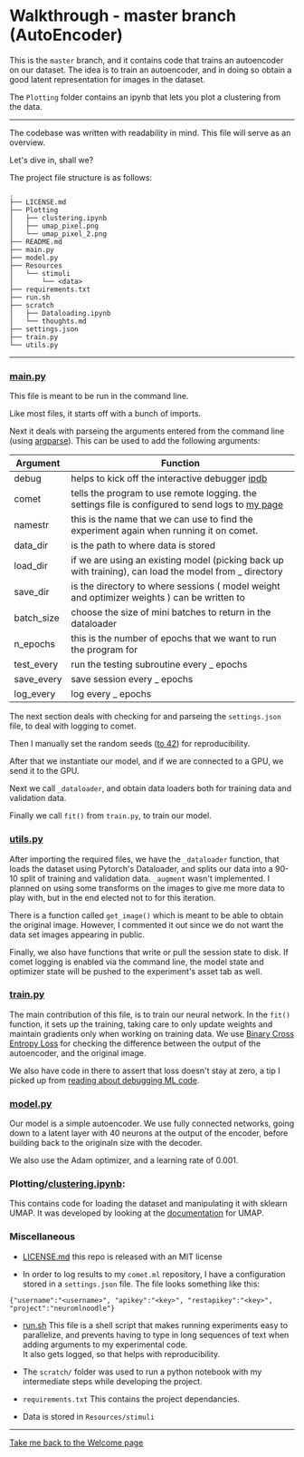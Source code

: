 Walkthrough - master branch (AutoEncoder)
==

This is the `master` branch, and it contains code that trains an autoencoder on our dataset. 
The idea is to train an autoencoder, and in doing so obtain a good latent representation for images in the dataset. 

The `Plotting` folder contains an ipynb that lets you plot a clustering from the data.

---

The codebase was written with readability in mind. This file will serve as an overview. 

Let's dive in, shall we? 

The project file structure is as follows:
```
.
├── LICENSE.md
├── Plotting
│   ├── clustering.ipynb
│   ├── umap_pixel.png
│   └── umap_pixel_2.png
├── README.md
├── main.py
├── model.py
├── Resources
│   └── stimuli
│       └── <data>
├── requirements.txt
├── run.sh
├── scratch
│   ├── Dataloading.ipynb
│   └── thoughts.md
├── settings.json
├── train.py
└── utils.py
```



---


### [main.py](https://github.com/joshholla/neuro_noodle/blob/master/main.py)
This file is meant to be run in the command line. 

Like most files, it starts off with a bunch of imports.

Next it deals with parseing the arguments entered from the command line (using [argparse](https://docs.python.org/3/library/argparse.html)). This can be used to add the following arguments:

| Argument | Function         | 
| -------- | ---------------- | 
| debug    | helps to kick off the interactive debugger [ipdb](https://pypi.org/project/ipdb/) 
| comet   | tells the program to use remote logging. the settings file is configured to send logs to [my page](https://www.comet.ml/joshholla/neuromlnoodle/view/) |
| namestr   | this is the name that we can use to find the experiment again when running it on comet.   |
| data_dir | is the path to where data is stored |
| load_dir | if we are using an existing model (picking back up with training), can load the model from _ directory |
| save_dir | is the directory to where sessions ( model weight and optimizer weights ) can be written to|
| batch_size | choose the size of mini batches to return in the dataloader |
| n_epochs | this is the number of epochs that we want to run the program for |
| test_every | run the testing subroutine every _ epochs |
| save_every | save session every _ epochs |
| log_every | log every _ epochs |

The next section deals with checking for and parseing the `settings.json` file, to deal with logging to comet.

Then I manually set the random seeds ([to 42](https://en.wikipedia.org/wiki/42_(number)#The_Hitchhiker's_Guide_to_the_Galaxy)) for reproducibility.  

After that we instantiate our model, and if we are connected to a GPU, we send it to the GPU.  

Next we call `_dataloader`, and obtain data loaders both for training data and validation data.

Finally we call `fit()` from `train.py`, to train our model.

### [utils.py](https://github.com/joshholla/neuro_noodle/blob/master/utils.py)
After importing the required files, we have the `_dataloader` function, that loads the dataset using Pytorch's Dataloader, and splits our data into a 90-10 split of training and validation data. `_augment` wasn't implemented. I planned on using some transforms on the images to give me more data to play with, but in the end elected not to for this iteration.

There is a function called `get_image()` which is meant to be able to obtain the original image. However, I commented it out since we do not want the data set images appearing in public.

Finally, we also have functions that write or pull the session state to disk. If comet logging is enabled via the command line, the model state and optimizer state will be pushed to the experiment's asset tab as well. 

### [train.py](https://github.com/joshholla/neuro_noodle/blob/master/train.py)
The main contribution of this file, is to train our neural network. 
In the `fit()` function, it sets up the training, taking care to only update weights and maintain gradients only when working on training data. We use [Binary Cross Entropy Loss](https://pytorch.org/docs/stable/nn.html#bceloss) for checking the difference between the output of the autoencoder, and the original image. 

We also have code in there to assert that loss doesn't stay at zero, a tip I picked up from [reading about debugging ML code](https://medium.com/@keeper6928/how-to-unit-test-machine-learning-code-57cf6fd81765).

### [model.py](https://github.com/joshholla/neuro_noodle/blob/master/model.py)
Our model is a simple autoencoder. We use fully connected networks, going down to a latent layer with 40 neurons at the output of the encoder, before building back to the originaln size with the decoder.

We also use the Adam optimizer, and a learning rate of 0.001.

### Plotting/[clustering.ipynb](https://github.com/joshholla/neuro_noodle/blob/master/Plotting/clustering.ipynb):
This contains code for loading the dataset and manipulating it with sklearn UMAP. It was developed by looking at the [documentation](https://umap-learn.readthedocs.io/en/latest/basic_usage.html) for UMAP.


### Miscellaneous

+ [LICENSE.md](https://github.com/joshholla/neuro_noodle/blob/master/LICENSE.md)
this repo is released with an MIT license

+ In order to log results to my `comet.ml` repository, I have a configuration stored in a `settings.json` file.
The file looks something like this:
```
{"username":"<username>", "apikey":"<key>", "restapikey":"<key>", "project":"neuromlnoodle"}
```

+ [run.sh](https://github.com/joshholla/neuro_noodle/blob/master/run.sh)
This file is a shell script that makes running experiments easy to parallelize, and prevents having to type in long sequences of text when adding arguments to my experimental code.  
It also gets logged, so that helps with reproducibility.

+ The `scratch/` folder was used to run a python notebook with my intermediate steps while developing the project.  

+ `requirements.txt`
This contains the project dependancies.

+ Data is stored in `Resources/stimuli`

---


[Take me back to the Welcome page](https://joshholla.github.io/neuro_noodle/)